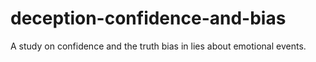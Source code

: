 # deception-confidence-and-bias
A study on confidence and the truth bias in lies about emotional events.
